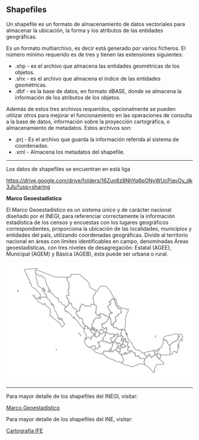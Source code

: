 ## Shapefiles 

Un shapefile es un formato de almacenamiento de datos vectoriales para almacenar la ubicación, la forma y los atributos de las entidades geográficas. 

Es un formato multiarchivo, es decir está generado por varios ficheros. El número mínimo requerido es de tres y tienen las extensiones siguientes:

- .shp - es el archivo que almacena las entidades geométricas de los objetos.
- .shx - es el archivo que almacena el índice de las entidades geométricas.
- .dbf - es la base de datos, en formato dBASE, donde se almacena la información de los atributos de los objetos.

Además de estos tres archivos requeridos, opcionalmente se pueden utilizar otros para mejorar el funcionamiento en las operaciones de consulta a la base de datos, información sobre la proyección cartográfica, o almacenamiento de metadatos. Estos archivos son:

- .prj - Es el archivo que guarda la información referida al sistema de coordenadas.
- .xml - Almacena los metadatos del shapefile.

---

Los datos de shapefiles se encuentran en está liga

https://drive.google.com/drive/folders/16Zun8z8NhYq6pONyWUcPiavOy_dk3Jlu?usp=sharing



**Marco Geoestadístico**

El Marco Geoestadístico es un sistema único y de carácter nacional diseñado por el INEGI, para referenciar correctamente la información estadística de los censos y encuestas con los lugares geográficos correspondientes, proporciona la ubicación de las localidades, municipios y entidades del país, utilizando coordenadas geográficas. Divide al territorio nacional en áreas con límites identificables en campo, denominadas Áreas geoestadísticas, con tres niveles de desagregación: Estatal (AGEE), Municipal (AGEM) y Básica (AGEB), ésta puede ser urbana o rural.

![polígonos estados](https://github.com/leonardomarintellez/datos_masivos_II_2022/blob/main/imagenes/lienzo_INE.png)


---

Para mayor detalle de los shapefiles del INEGI, visitar:


[Marco Geoestadístico](https://www.inegi.org.mx/app/mapas/?tg=3614)


Para mayor detalle de los shapefiles del INE, visitar:

[Cartografía IFE](http://cartografia.ife.org.mx/sige7/?distritacion=local)



